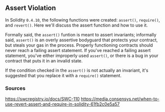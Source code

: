 ## Assert Violation

In Solidity `0.4.10`, the following functions were created: `assert()`, `require()`, and `revert()`. Here we'll discuss the assert function and how to use it.

Formally said, the `assert()` funtion is meant to assert invariants; informally said, `assert()` is an overly assertive bodyguard that protects your contract, but steals your gas in the process. Properly functioning contracts should never reach a failing assert statement. If you've reached a failing assert statement, you've either improperly used `assert()`, or there is a bug in your contract that puts it in an invalid state.

If the condition checked in the `assert()` is not actually an invariant, it's suggested that you replace it with a `require()` statement.

### Sources

https://swcregistry.io/docs/SWC-110
https://media.consensys.net/when-to-use-revert-assert-and-require-in-solidity-61fb2c0e5a57